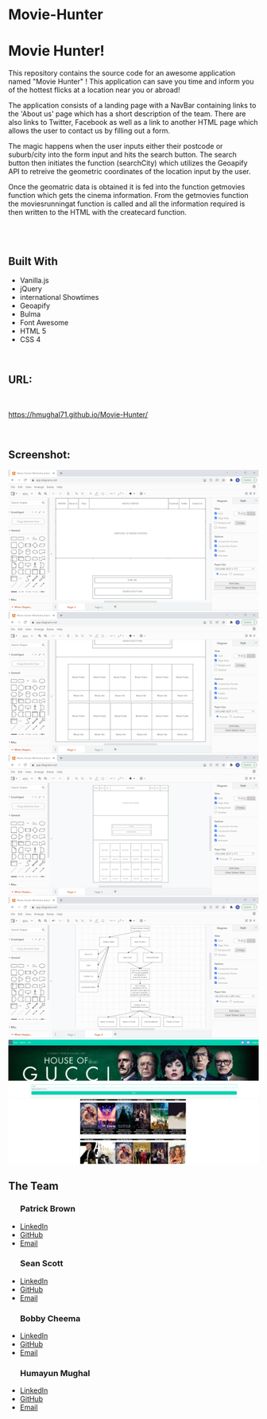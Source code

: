 # Movie-Hunter
<h1>Movie Hunter!</h1>
<body>
This repository contains the source code for an awesome application named "Movie Hunter" !
This application can save you time and inform you of the hottest flicks at a location near you or abroad!

The application consists of a landing page with a NavBar containing links to the 'About us' page which has a short description of the team. There are also links to Twitter, Facebook as well as a link to another HTML page which allows the user to contact us by filling out a form.

The magic happens when the user inputs either their postcode or suburb/city into the form input and hits the search button. The search button then initiates the function (searchCity) which utilizes the Geoapify API to retreive the geometric coordinates of 
the location input by the user.

Once the geomatric data is obtained it is fed into the function getmovies function which gets the cinema information.
From the getmovies function the moviesrunningat function is called and all the information required is then written to the HTML with the createcard function.

<br/>
<br/>

<h2>Built With</h2>
<ul>
    <li>Vanilla.js</li>
    <li>jQuery</li>
    <li>international Showtimes</li>
    <li>Geoapify</li>
    <li>Bulma</li>
    <li>Font Awesome</li>
    <li>HTML 5</li>
    <li>CSS 4</li>
</ul>

<br/>

<h2>URL:</h2>
<br>

<span><a href="https://hmughal71.github.io/Movie-Hunter/">https://hmughal71.github.io/Movie-Hunter/ </a></span>


<br/>
<h2>Screenshot:</h2>
<img src="./assets/img/movie-hunter-wireframe-1.png">
<img src="./assets/img/movie-hunter-wireframe-2.png">
<img src="./assets/img/movie-hunter-wireframe-3.png">
<img src="./assets/img/movie-hunter-flowchart-1.png">
<br/>
<img src="./assets/img/movie-hunter-screenshot.PNG">

<br/>

<h2>The Team</h2>
<ul>
    <h3>Patrick Brown</h3>
        <li><a href = https://www.linkedin.com/in/patrick-brown-52553410> LinkedIn </a></li>
    <li><a href = https://github.com/Pattiqus> GitHub </a></li>
    <li><a href = Patticus.tv@gmail.com>Email </a></li>
</ul>

<ul>
    <h3>Sean Scott</h3>
    <li><a href = https://www.linkedin.com/in/sean-scott-18ba07225>LinkedIn </a></li>
    <li><a href = https://github.com/seanscott95>GitHub </a></li>
    <li><a href = seanscott95@live.com>Email </a></li>     
</ul>

<ul>
    <h3>Bobby Cheema</h3>
        <li><a href = https://www.linkedin.com/in/patrick-brown-52553410> LinkedIn </a></li>
    <li><a href = https://github.com/bobby-cheema>GitHub </a></li>
    <li><a href = bobby1cheema@gmail.com@gmail.com>Email </a></li>
</ul>

<ul>
    <h3>Humayun Mughal</h3>
        <li><a href = https://www.linkedin.com/in/humayun-mughal-65771677>LinkedIn</a></li>
    <li><a href = https://github.com/hmughal71>GitHub</a></li>
    <li><a href = humayun_mughal@hotmail.com>Email</a></li>
</ul>
</body>
